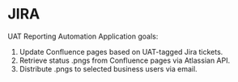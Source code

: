 # JIRA
UAT Reporting Automation
Application goals:
1. Update Confluence pages based on UAT-tagged Jira tickets.
2. Retrieve status .pngs from Confluence pages via Atlassian API.
3. Distribute .pngs to selected business users via email.
